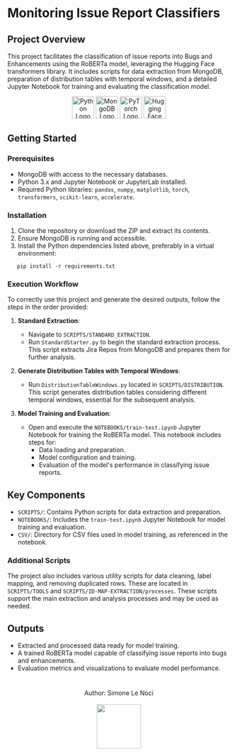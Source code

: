 # Monitoring Issue Report Classifiers

## Project Overview

This project facilitates the classification of issue reports into Bugs and Enhancements using the RoBERTa model, leveraging the Hugging Face transformers library. It includes scripts for data extraction from MongoDB, preparation of distribution tables with temporal windows, and a detailed Jupyter Notebook for training and evaluating the classification model.

<p align="center">
  <img src="https://user-images.githubusercontent.com/25181517/183423507-c056a6f9-1ba8-4312-a350-19bcbc5a8697.png" alt="Python Logo" width="50" height="50"/>
  <img src="https://github.com/mongodb/mongo/raw/master/docs/leaf.svg" alt="MongoDB Logo" width="50" height="50"/>
  <img src="https://pytorch.org/assets/images/pytorch-logo.png" alt="PyTorch Logo" width="50" height="50"/>
  <img src="https://huggingface.co/front/assets/huggingface_logo-noborder.svg" alt="Hugging Face Transformers Logo" width="50" />
</p>

## Getting Started

### Prerequisites

- MongoDB with access to the necessary databases.
- Python 3.x and Jupyter Notebook or JupyterLab installed.
- Required Python libraries: `pandas`, `numpy`, `matplotlib`, `torch`, `transformers`, `scikit-learn`, `accelerate`.

### Installation

1. Clone the repository or download the ZIP and extract its contents.
2. Ensure MongoDB is running and accessible.
3. Install the Python dependencies listed above, preferably in a virtual environment:
```
   pip install -r requirements.txt
```

### Execution Workflow

To correctly use this project and generate the desired outputs, follow the steps in the order provided:

1. **Standard Extraction**:
    - Navigate to `SCRIPTS/STANDARD_EXTRACTION`.
    - Run `StandardStarter.py` to begin the standard extraction process. This script extracts Jira Repos from MongoDB and prepares them for further analysis.

2. **Generate Distribution Tables with Temporal Windows**:
    - Run `DistributionTableWindows.py` located in `SCRIPTS/DISTRIBUTION`. This script generates distribution tables considering different temporal windows, essential for the subsequent analysis.

3. **Model Training and Evaluation**:
    - Open and execute the `NOTEBOOKS/train-test.ipynb` Jupyter Notebook for training the RoBERTa model. This notebook includes steps for:
        - Data loading and preparation.
        - Model configuration and training.
        - Evaluation of the model's performance in classifying issue reports.

## Key Components

- `SCRIPTS/`: Contains Python scripts for data extraction and preparation.
- `NOTEBOOKS/`: Includes the `train-test.ipynb` Jupyter Notebook for model training and evaluation.
- `CSV/`: Directory for CSV files used in model training, as referenced in the notebook.


### Additional Scripts

The project also includes various utility scripts for data cleaning, label mapping, and removing duplicated rows. These are located in `SCRIPTS/TOOLS` and `SCRIPTS/ID-MAP-EXTRACTION/processes`. These scripts support the main extraction and analysis processes and may be used as needed.

## Outputs

- Extracted and processed data ready for model training.
- A trained RoBERTa model capable of classifying issue reports into bugs and enhancements.
- Evaluation metrics and visualizations to evaluate model performance.

#

<p align="center">
Author: Simone Le Noci <br><br>
<a href="https://github.com/SimoneNuts"><img src="https://github.com/SimoneNuts.png?" width="100px"/></a>
</p>